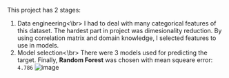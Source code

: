 This project has 2 stages:
1. Data engineering<\br>
I had to deal with many categorical features of this dataset. The hardest part in project was dimesionality reduction. By using correlation matrix and domain knowledge, I selected features to use in models.
2. Model selection<\br>
There were 3 models used for predicting the target. Finally, **Random Forest** was chosen with mean squeare error: `4.786`
![image](https://github.com/DuyAccel/Into_Machine_Learning_SGU/assets/84909478/4313d761-5ed2-408e-a9c2-4f351cd862f3)
